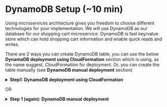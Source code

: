 # DynamoDB Setup (~10 min)
Using microservices architecture gives you freedom to choose different technologies for your implementation. We will use
DynamoDB as our database for our shopping cart microservice. DynamoDB is fast key/value store which can hold shopping cart information and enable quick reads and writes.

There are 2 ways you can create DynamoDB table, you can use the below **DynamoDB deployment using CloudFormation** section which is using, as the name suggest, CloudFormation for deployment. Or, you can create the table manually (see **DynamoDB manual deployment** section)

<details>
<summary>  
<b>Step1: DynamoDB deployment using CloudFormation</b>
</summary>
<br>

**1.1** Download CloudFormation template from [here](../MonoToMicroAssets/MonoToMicroCFDDB.yaml) and save it locally

```diff
Save file name: MonoToMicroDDBCF.ymal
```

**1.2** Log into your AWS console.

**1.3** Navigate to CloudFormation.

![](../MonoToMicroAssets/assets1024/CloudFormationStep1.png)

**1.4** Click **Create stack** to start the process.  

![](../MonoToMicroAssets/assets1024/CloudFormationStep2.png)

**1.5** Select **Template is ready** with **Upload a template file** and load the file downloaded on step 1.1 

![](../MonoToMicroAssets/assets1024/CloudFormationStep3.png) 

**1.6** Click **Next**.

**1.7** Enter a name for the stack, e.g. MonoToMicrDDB  

![](../MonoToMicroAssets/assets1024/CloudFormationStep4.png)  

**1.8** Click **Next** to skip the stack configuration options, as we will use defaults in this section.  

![](../MonoToMicroAssets/assets1024/CloudFormationStep5.png)

**1.9** Review the details for creating the stack and click **Create Stack**.  

![](../MonoToMicroAssets/assets1024/CloudFormationStep6.png)

**1.10** The CloudFormation stack creation process will take 3-4 minutes to complete.  

![](../MonoToMicroAssets/assets1024/CloudFormationStep7.png)

**1.11** Once the stack creation process completes, you should see the following **CREATE_COMPLETE** message.  

![](../MonoToMicroAssets/assets1024/CloudFormationStep8.png)

**1.12** Click on the Outputs tab and take note of these values.
```diff
RoleForLambda: This is the IAM role that will be used with our Lambda function.
```

</details>

OR
    
<details>
<summary>  
<b>Step 1 (again): DynamoDB manual deployment</b>
</summary>
<br>

**1.1** Log into your AWS console.  

**1.2** Navigate to DynamoDB.    

![](../MonoToMicroAssets/assets1024/DDBStep1.png)  
  
**1.3** Select **Create table**  

![](../MonoToMicroAssets/assets1024/DDBStep2.png)  
  
**1.4** Use the following names (lower case)  

```diff
Table Name: unishop  
Primary Key: uuid  
```
![](../MonoToMicroAssets/assets1024/DDBStep3.png)  

Click the **Create** button  
  
**1.5** You are DONE!  

![](../MonoToMicroAssets/assets1024/DDBStep4.png)  

</details>
